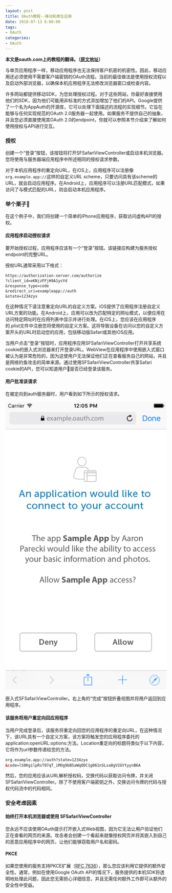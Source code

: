 ```yaml
---
layout: post
title: OAuth教程--移动和原生应用
date: 2018-07-13 6:00:00
tags: 
- OAuth
categories:
- OAuth
---
```

**本文是oauth.com上的教程的翻译。（[原文地址](https://www.oauth.com)）**

与单页应用程序一样，移动应用程序也无法保持客户机密的机密性。因此，移动应用还必须使用不需要客户端密钥的OAuth流程。当前的最佳做法是使用授权流程以及启动外部浏览器，以确保本机应用程序无法修改浏览器窗口或检查内容。

许多网站都提供移动SDK，为您处理授权过程。对于这些网站，你最好直接使用他们的SDK，因为他们可能用非标准的方式添加增加了他们的API。Google提供了一个名为AppAuth的开源库，它可以处理下面描述的流程的实现细节。它旨在能够与任何实现规范的OAuth 2.0服务器一起使用。如果服务不提供自己的抽象，并且您必须直接使用其OAuth 2.0的endpoint，你就可以参照本节介绍来了解如何使用授权与API进行交互。

### 授权

创建一个“登录”按钮，该按钮将打开SFSafariViewController或启动本机浏览器。您将使用与服务器端应用程序中所述相同的授权请求参数。

对于本机应用程序的重定向URL，在iOS上，应用程序可以注册像`org.example.app://`这样的自定义URL scheme，只要访问具有该scheme的URL，就会启动应用程序。在Android上，应用程序可以注册URL匹配模式，如果访问了与模式匹配的URL，则会启动本机应用程序。

### 举个栗子🌰

在这个例子中，我们将创建一个简单的iPhone应用程序，获取访问虚构API的授权。

#### 应用程序启动授权请求

要开始授权过程，应用程序应该有一个“登录”按钮。该链接应构建为服务授权endpoint的完整URL。

授权URL通常采用以下格式：

```http
https://authorization-server.com/authorize
?client_id=eKNjzFFjH9A1ysYd
&response_type=code
&redirect_uri=exampleapp://auth
&state=1234zyx
```

在这种情况下请注意重定向URL的自定义方案。iOS提供了应用程序注册自定义URL方案的功能。在Android上，应用可以改为匹配特定的网址模式，以便应用在访问特定网址时在应用列表中显示并进行处理。在iOS上，您应该在应用程序的.plist文件中注册您将使用的自定义方案。这将导致设备在访问以您的自定义方案开头的URL时启动您的应用，包括移动版Safari或其他iOS应用。

当用户点击“登录”按钮时，应用程序应用SFSafariViewController打开共享系统cookie的嵌入式浏览器来打开登录URL。WebView在应用程序中使用嵌入式窗口被认为是非常危险的，因为这使用户无法保证他们正在查看服务自己的网站，并且是网络钓鱼攻击的简单来源。通过使用SFSafariViewController共享Safari cookie的API，您可以知道用户是否已经登录该服务。

#### 用户批准该请求

在被定向到auth服务器时，用户看到如下所示的授权请求。

![内置浏览器](https://raw.githubusercontent.com/ShanyouYu-Sean/blog-images/master/oauth-guide/sfsafariviewcontroller-example.png)

嵌入式SFSafariViewController。右上角的“完成”按钮折叠视图并将用户返回到应用程序。

#### 该服务将用户重定向回应用程序

当用户完成登录后，该服务将重定向回您的应用程序的重定向URL，在这种情况下，该URL具有一个自定义方案，该方案将触发您的应用程序委托的application:openURL:options:方法。Location重定向的标题将类似于以下内容，它将作为url参数传递给您的方法。

```html
org.example.app://auth?state=1234zyx
&code=lS0KgilpRsT07qT_iMOg9bBSaWqODC1g061nSLsa8gV2GYtyynB6A
```

然后，您的应用应该从URL解析授权码，交换代码以获取访问令牌，并关闭SFSafariViewController。除了不使用客户端密钥之外，交换访问令牌的代码与授权代码流中的代码相同。

### 安全考虑因素

#### 始终打开本机浏览器或使用 SFSafariViewController

您永远不应该使用OAuth提示打开嵌入式Web视图，因为它无法让用户验证他们正在查看的网页的来源。攻击者会创建一个看起来就像授权网页并将其嵌入到自己的恶意应用程序中的网页，让他们能够窃取用户名和密码。

#### PKCE

如果您使用的服务支持PKCE扩展（[RFC 7636](https://tools.ietf.org/html/rfc7636)），那么您应该利用它提供的额外安全性。通常，例如在使用Google OAuth API的情况下，服务提供的本机SDK将透明地处理此问题，因此您无需担心详细信息，并且无需任何额外工作即可从额外的安全性中受益。

